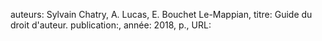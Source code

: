 auteurs: Sylvain Chatry, A. Lucas, E. Bouchet Le-Mappian, 
titre: Guide du droit d'auteur.
publication:, 
année: 2018, 
p.,
URL: 

